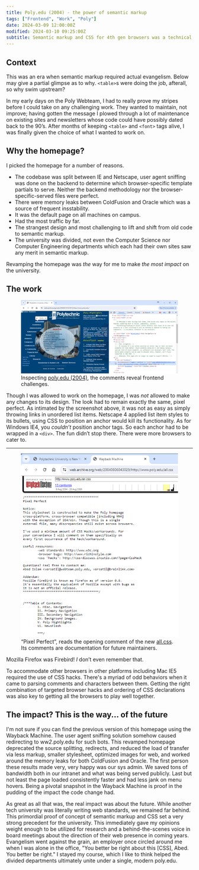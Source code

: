 ```yaml
---
title: Poly.edu (2004) - the power of semantic markup
tags: ["Frontend", "Work", "Poly"]
date: 2024-03-09 12:00:00Z
modified: 2024-03-10 09:25:00Z
subtitle: Semantic markup and CSS for 4th gen browsers was a technical feat the university was not ready for.
---
```


## Context

This was an era when semantic markup required actual evangelism. Below may give a partial glimpse as to why. `<table>`s were doing the job, afterall, so why swim upstream?

In my early days on the Poly Webteam, I had to really prove my stripes before I could take on any challenging work. They wanted to maintain, not improve; having gotten the message I plowed through a lot of maintenance on existing sites and newsletters whose code could have possibly dated back to the 90&rsquo;s. After months of keeping `<table>` and `<font>` tags alive, I was finally given the choice of what I wanted to work on.

## Why the homepage?

I picked the homepage for a number of reasons.

- The codebase was split between IE and Netscape, user agent sniffing was done on the backend to determine which browser-specific template partials to serve. Neither the backend methodology nor the browser-specific-served files were perfect.
- There were memory leaks between ColdFusion and Oracle which was a source of frequent insstability.
- It was the default page on all machines on campus.
- Had the most traffic by far.
- The strangest design and most challenging to lift and shift from old code to semantic markup.
- The university was divided, not even the Computer Science nor Computer Engineering departments which each had their own sites saw any merit in semantic markup.

Revamping the homepage was _the_ way for me to make _the most impact_ on the university.

## The work

<!-- TODO: this pic needs to take up more room -->
<figure class="figure figure--img figure--img--body grid__figure grid__body-left-to-right-more">
  <a href="/blog-images/poly.edu-semantic-markup-cropped-optimized.png"><img
    src="/blog-images/poly.edu-semantic-markup-cropped-optimized.png"
    alt="Screenshot of inspecting poly.edu May 2004's menu"
    class="figure__img figure--img--body__img"
  /></a>
  <figcaption>Inspecting <a href="https://web.archive.org/web/20040519161813/http://www.poly.edu/">poly.edu (2004)</a>, the comments reveal frontend challenges.</figcaption>
</figure>

Though I was allowed to work on the homepage, I was _not_ allowed to make any changes to its design. The look had to remain exactly the same, pixel perfect. As intimated by the screenshot above, it was not as easy as simply throwing links in unordered list items. Netscape 4 applied list item styles to its bullets, using CSS to position an anchor would kill its functionality. As for Windows IE4, you _couldn&rsquo;t_ position anchor tags. So each anchor had to be wrapped in a `<div>`. The fun didn&rsquo;t stop there. There were more browsers to cater to.

<hr class="grid__row-reset" />

<figure class="figure figure--img figure--img--body grid__figure">
  <a href="/blog-images/poly.edu-all.css-cropped-optimized.png"><img
    src="/blog-images/poly.edu-all.css-cropped-optimized.png"
    alt="Screenshot of poly.edu's new all.css, shows helpful comments for future maintainers"
    class="figure__img figure--img--body__img"
  /></a>
  <figcaption>&ldquo;Pixel Perfect&rdquo;, reads the opening comment of the new <a href="https://web.archive.org/web/20040806043029/http://www.poly.edu/all.css">all.css</a>. Its comments are documentation for future maintainers.</figcaption>
</figure>

<aside class="tangent">Mozilla Firefox was Firebird! <em>I</em> don&rsquo;t even remember that.</aside>

To accommodate other browsers in other platforms including Mac IE5 required the use of CSS hacks. There's a myriad of odd behaviors when it came to parsing comments and characters between them. Getting the right combination of targeted browser hacks and ordering of CSS declarations was also key to getting all the browsers to play well together.

## The impact? This is the way... of the future

I'm not sure if you can find the previous version of this homepage using the Wayback Machine. The user agent sniffing solution somehow caused redirecting to ww*2*.poly.edu for such bots. This revamped homepage deprecated the source splitting, redirects, and reduced the load of transfer via less markup, smaller stylesheet, optimized images for web, and worked around the memory leaks for both ColdFusion and Oracle. The first person these results made very, very happy was our sys admin. We saved tons of bandwidth both in our intranet and what was being served publicly. Last but not least the page loaded consistently faster and had less jank on menu hovers. Being a pivotal snapshot in the Wayback Machine is proof in the pudding of the impact the code change had.

As great as all that was, the real impact was about the future. While another tech university was literally writing web standards, we remained far behind. This primordial proof of concept of semantic markup and CSS set a very strong precedent for the university. This immediately gave my opinions weight enough to be utilized for research and a behind-the-scenes voice in board meetings about the direction of their web presence in coming years. Evangelism went against the grain, an employer once circled around me when I was alone in the office, "You better be right about this [CSS], Abed. You better be right." I stayed my course, which I like to think helped the divided departments ultimately unite under a single, modern <a>poly.edu</a>.
